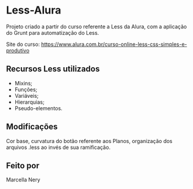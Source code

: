 # Less-Alura

Projeto criado a partir do curso referente a Less da Alura, com a aplicação do Grunt para automatização do Less.

Site do curso: https://www.alura.com.br/curso-online-less-css-simples-e-produtivo

## Recursos Less utilizados

- Mixins;
- Funções;
- Variáveis;
- Hierarquias;
- Pseudo-elementos.

## Modificações

Cor base, curvatura do botão referente aos Planos, organização dos arquivos .less ao invés de sua ramificação.

## Feito por

Marcella Nery
